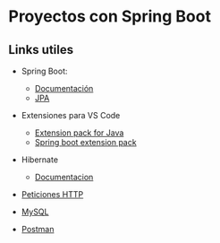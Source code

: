 # Proyectos con Spring Boot

## Links utiles

* Spring Boot:
    * [Documentación](https://spring.io/)
    * [JPA](https://docs.spring.io/spring-data/jpa/docs/current/reference/html/)

* Extensiones para VS Code
    * [Extension pack for Java](https://marketplace.visualstudio.com/items?itemName=vscjava.vscode-java-pack)
    * [Spring boot extension pack](https://marketplace.visualstudio.com/items?itemName=vmware.vscode-boot-dev-pack)

* Hibernate
    * [Documentacion](https://docs.jboss.org/hibernate/orm/6.1/userguide/html_single/Hibernate_User_Guide.html)

* [Peticiones HTTP](https://developer.mozilla.org/es/docs/Web/HTTP/Methods)

* [MySQL](https://www.mysql.com/downloads/)

* [Postman](https://www.postman.com/)
